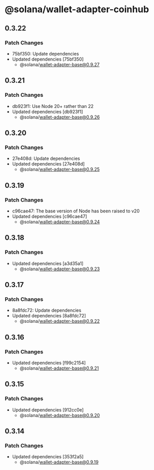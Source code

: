 # @solana/wallet-adapter-coinhub

## 0.3.22

### Patch Changes

- 75bf350: Update dependencies
- Updated dependencies [75bf350]
    - @solana/wallet-adapter-base@0.9.27

## 0.3.21

### Patch Changes

- db923f1: Use Node 20+ rather than 22
- Updated dependencies [db923f1]
    - @solana/wallet-adapter-base@0.9.26

## 0.3.20

### Patch Changes

- 27e408d: Update dependencies
- Updated dependencies [27e408d]
    - @solana/wallet-adapter-base@0.9.25

## 0.3.19

### Patch Changes

- c96cae47: The base version of Node has been raised to v20
- Updated dependencies [c96cae47]
    - @solana/wallet-adapter-base@0.9.24

## 0.3.18

### Patch Changes

- Updated dependencies [a3d35a1]
    - @solana/wallet-adapter-base@0.9.23

## 0.3.17

### Patch Changes

- 8a8fdc72: Update dependencies
- Updated dependencies [8a8fdc72]
    - @solana/wallet-adapter-base@0.9.22

## 0.3.16

### Patch Changes

- Updated dependencies [f99c2154]
    - @solana/wallet-adapter-base@0.9.21

## 0.3.15

### Patch Changes

- Updated dependencies [912cc0e]
    - @solana/wallet-adapter-base@0.9.20

## 0.3.14

### Patch Changes

- Updated dependencies [353f2a5]
    - @solana/wallet-adapter-base@0.9.19
